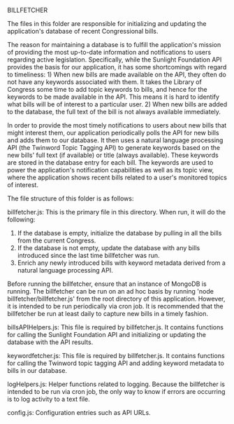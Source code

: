 BILLFETCHER

The files in this folder are responsible for initializing and updating the application's database of recent Congressional bills.

The reason for maintaining a database is to fulfill the application's mission of providing the most up-to-date information and notifications to users regarding active legislation. Specifically, while the Sunlight Foundation API provides the basis for our application, it has some shortcomings with regard to timeliness: 
    1) When new bills are made available on the API, they often do not have any keywords associated with them. It takes the Library of Congress some time to add topic keywords to bills, and hence for the keywords to be made available in the API. This means it is hard to identify what bills will be of interest to a particular user.
    2) When new bills are added to the database, the full text of the bill is not always available immediately. 

In order to provide the most timely notifications to users about new bills that might interest them, our application periodically polls the API for new bills and adds them to our database. It then uses a natural language processing API (the Twinword Topic Tagging API) to generate keywords based on the new bills' full text (if available) or title (always available). These keywords are stored in the database entry for each bill. The keywords are used to power the application's notification capabilities as well as its topic view, where the application shows recent bills related to a user's monitored topics of interest. 

The file structure of this folder is as follows:

billfetcher.js: This is the primary file in this directory. When run, it will do the following:
1) If the database is empty, initialize the database by pulling in all the bills from the current Congress.
2) If the database is not empty, update the database with any bills introduced since the last time billfetcher was run.
3) Enrich any newly introduced bills with keyword metadata derived from a natural language processing API.

Before running the billfetcher, ensure that an instance of MongoDB is running. The billfetcher can be run on an ad hoc basis by running 'node billfetcher/billfetcher.js' from the root directory of this application. However, it is intended to be run periodically via cron job. It is recommended that the billfetcher be run at least daily to capture new bills in a timely fashion.

billsAPIHelpers.js: This file is required by billfetcher.js. It contains functions for calling the Sunlight Foundation API and initializing or updating the database with the API results.

keywordfetcher.js: This file is required by billfetcher.js. It contains functions for calling the Twinword topic tagging API and adding keyword metadata to bills in our database.

logHelpers.js: Helper functions related to logging. Because the billfetcher is intended to be run via cron job, the only way to know if errors are occurring is to log activity to a text file.

config.js: Configuration entries such as API URLs.